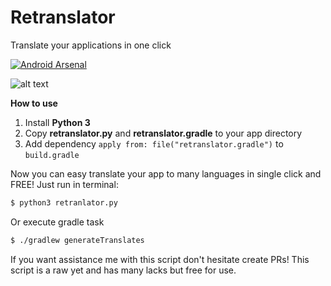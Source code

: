 # Retranslator
Translate your applications in one click

[![Android Arsenal]( https://img.shields.io/badge/Android%20Arsenal-Retranslator-green.svg?style=flat )]( https://android-arsenal.com/details/1/6945 )


![alt text](https://github.com/vacxe/Retranslator/blob/master/android/readme/scheme.jpg)

**How to use**

 1. Install **Python 3**
 2. Copy **retranslator.py** and **retranslator.gradle** to your app directory
 3. Add dependency `apply from: file("retranslator.gradle")` to `build.gradle`

Now you can easy translate your app to many languages in single click and FREE!
Just run in terminal: 
```sh
$ python3 retranlator.py
```
Or execute gradle task
```sh
$ ./gradlew generateTranslates
```

If you want assistance me with this script don't hesitate create PRs!
This script is a raw yet and has many lacks but free for use.
